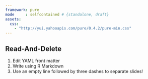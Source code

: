 ```yaml
---
framework: pure
mode     : selfcontained # {standalone, draft}
assets:
  css:
    - "http://yui.yahooapis.com/pure/0.4.2/pure-min.css"
---
```


## Read-And-Delete

1. Edit YAML front matter
2. Write using R Markdown
3. Use an empty line followed by three dashes to separate slides!

